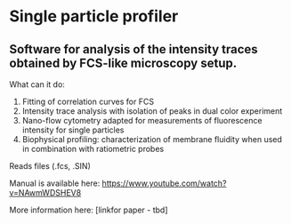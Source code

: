 # Single particle profiler
## Software for analysis of the intensity traces obtained by FCS-like microscopy setup.

What can it do:

1. Fitting of correlation curves for FCS
2. Intensity trace analysis with isolation of peaks in dual color experiment
3. Nano-flow cytometry adapted for measurements of fluorescence intensity for single particles
4. Biophysical profiling: characterization of membrane fluidity when used in combination with ratiometric probes

Reads files (.fcs, .SIN)

Manual is available here: https://www.youtube.com/watch?v=NAwmWDSHEV8

More information here: [linkfor paper - tbd]
 
